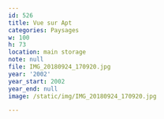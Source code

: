```yaml
---
id: 526
title: Vue sur Apt
categories: Paysages
w: 100
h: 73
location: main storage
note: null
file: IMG_20180924_170920.jpg
year: '2002'
year_start: 2002
year_end: null
image: /static/img/IMG_20180924_170920.jpg

---
```

